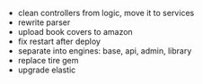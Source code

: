 - clean controllers from logic, move it to services
- rewrite parser
- upload book covers to amazon
- fix restart after deploy
- separate into engines: base, api, admin, library 
- replace tire gem
- upgrade elastic
